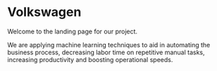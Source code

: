# Volkswagen

Welcome to the landing page for our project.

We are applying machine learning techniques to aid in automating the business process, decreasing labor time on repetitive manual tasks, increasing productivity and boosting operational speeds.
